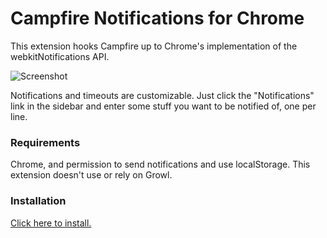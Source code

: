 # Campfire Notifications for Chrome

This extension hooks Campfire up to Chrome's implementation of the webkitNotifications API.

![Screenshot](http://i.imgur.com/1PkxN.png)

Notifications and timeouts are customizable. Just click the "Notifications" link in the sidebar and enter some stuff you want to be notified of, one per line.

### Requirements

Chrome, and permission to send notifications and use localStorage. This extension doesn't use or rely on Growl.

### Installation

[Click here to install.](https://github.com/andrewchilds/userscript.campfire-notifications/raw/master/campfire-notifications.user.js)
